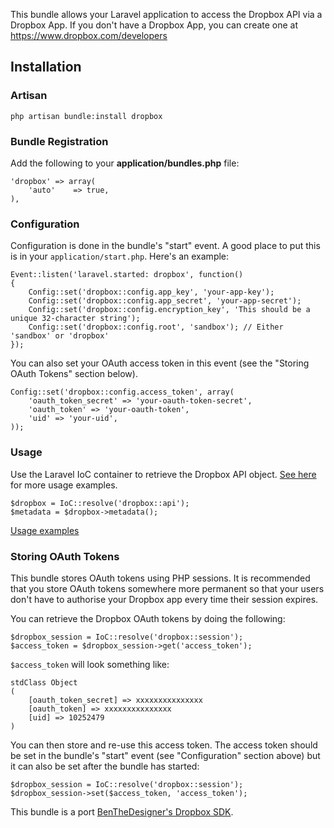This bundle allows your Laravel application to access the Dropbox API via a Dropbox App. If you don't have a Dropbox App, you can create one at https://www.dropbox.com/developers

## Installation
### Artisan
    php artisan bundle:install dropbox

### Bundle Registration
Add the following to your **application/bundles.php** file:

    'dropbox' => array(
        'auto'    => true,
    ),

### Configuration
Configuration is done in the bundle's "start" event. A good place to put this is in your `application/start.php`. Here's an example:

    Event::listen('laravel.started: dropbox', function()
    {
        Config::set('dropbox::config.app_key', 'your-app-key');
        Config::set('dropbox::config.app_secret', 'your-app-secret');
        Config::set('dropbox::config.encryption_key', 'This should be a unique 32-character string');
        Config::set('dropbox::config.root', 'sandbox'); // Either 'sandbox' or 'dropbox'
    });

You can also set your OAuth access token in this event (see the "Storing OAuth Tokens" section below).

    Config::set('dropbox::config.access_token', array(
        'oauth_token_secret' => 'your-oauth-token-secret',
        'oauth_token' => 'your-oauth-token',
        'uid' => 'your-uid',
    ));
### Usage
Use the Laravel IoC container to retrieve the Dropbox API object. [See here](https://github.com/BenTheDesigner/Dropbox/tree/master/examples) for more usage examples.

    $dropbox = IoC::resolve('dropbox::api');
    $metadata = $dropbox->metadata();

[Usage examples](https://github.com/BenTheDesigner/Dropbox/tree/master/examples)

### Storing OAuth Tokens
This bundle stores OAuth tokens using PHP sessions. It is recommended that you store OAuth tokens somewhere more permanent so that your users don't have to authorise your Dropbox app every time their session expires.

You can retrieve the Dropbox OAuth tokens by doing the following:

    $dropbox_session = IoC::resolve('dropbox::session');
    $access_token = $dropbox_session->get('access_token');

`$access_token` will look something like:

    stdClass Object
    (
        [oauth_token_secret] => xxxxxxxxxxxxxxx
        [oauth_token] => xxxxxxxxxxxxxxx
        [uid] => 10252479
    )

You can then store and re-use this access token. The access token should be set in the bundle's "start" event (see "Configuration" section above) but it can also be set after the bundle has started:

    $dropbox_session = IoC::resolve('dropbox::session');
    $dropbox_session->set($access_token, 'access_token');

This bundle is a port [BenTheDesigner's Dropbox SDK](https://github.com/BenTheDesigner/Dropbox).

